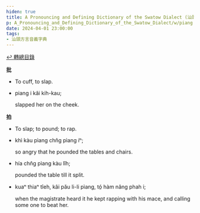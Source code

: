 ```yaml
---
hiden: true
title: A Pronouncing and Defining Dictionary of the Swatow Dialect (汕頭方言音義字典) / piang
p: A_Pronouncing_and_Defining_Dictionary_of_the_Swatow_Dialect/w/piang
date: 2024-04-01 23:00:00
tags: 
- 汕頭方言音義字典
---
```


[↩️ 轉總目錄](/A_Pronouncing_and_Defining_Dictionary_of_the_Swatow_Dialect)


**批**
- To cuff, to slap.

- piang i kâi kih-kau;

  slapped her on the cheek.



**拍**
- To slap; to pound; to rap.

- khì kàu pìang chn̂g pìang íⁿ;

  so angry that he pounded the tables and chairs.

- hía chn̂g pìang kàu lîh;

  pounded the table till it split.

- kuaⁿ thiaⁿ tîeh, kâi pău li-li pìang, tó̤ hàm nâng phah i;

  when the magistrate heard it he kept rapping with his mace, and calling some one to beat her.